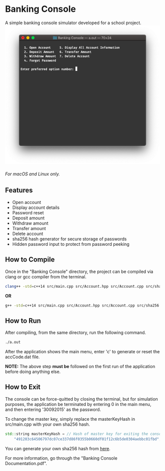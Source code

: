 # Banking Console
A simple banking console simulator developed for a school project.
![Console Screenshot](https://github.com/srijan-nayak/Banking-Console/blob/master/screenshots/Screenshot%202018-11-11%20at%205.04.42%20PM.png?raw=true)
###### For macOS and Linux only.

## Features
* Open account
* Display account details
* Password reset
* Deposit amount
* Withdraw amount
* Transfer amount
* Delete account
* sha256 hash generator for secure storage of passwords
* Hidden password input to protect from password peeking

## How to Compile
Once in the "Banking Console" directory, the project can be compiled via clang or gcc compiler from the terminal.

```bash
clang++ -std=c++14 src/main.cpp src/Account.hpp src/Account.cpp src/sha256.hpp src/sha256.cpp
```
**OR**
```bash
g++ -std=c++14 src/main.cpp src/Account.hpp src/Account.cpp src/sha256.hpp src/sha256.cpp
```

## How to Run
After compiling, from the same directory, run the following command.
```bash
./a.out
```
After the application shows the main menu, enter 'c' to generate or reset the accCode.dat file.

**NOTE:** The above step **must be** followed on the first run of the application before doing anything else.

## How to Exit
The console can be force-quitted by closing the terminal, but for simulation purposes, the application be terminated by entering 0 in the main menu, and then entering '30092015' as the password.

To change the master key, simply replace the masterKeyHash in src/main.cpp with your own sha256 hash.
```c++
std::string masterKeyHash = // Hash of master key for exiting the console.
    "491203c64506797dc07ce337d86f0355b0660df01f12c6b5de0304aebbc01fbd";
```
You can generate your own sha256 hash from [here](https://passwordsgenerator.net/sha256-hash-generator/).


For more information, go through the "Banking Console Documentation.pdf".
